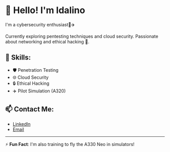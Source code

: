 # 👋 Hello! I'm Idalino 

I'm a cybersecurity enthusiast🚀✈️

Currently exploring pentesting techniques and cloud security. Passionate about networking and ethical hacking 🔐.

## 🔧 **Skills**:
- 🛡️ Penetration Testing
- 🌐 Cloud Security
- 🔒 Ethical Hacking
- ✈️ Pilot Simulation (A320)

## 📫 **Contact Me**:
- [LinkedIn](www.linkedin.com/in/raphaelidalino)
- [Email](mailto:raphaelidalino389@gmail.com)



---
⚡ **Fun Fact**: I'm also training to fly the A330 Neo in simulators!
